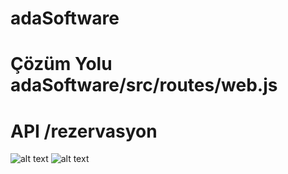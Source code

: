 # adaSoftware

# Çözüm Yolu adaSoftware/src/routes/web.js 
# API /rezervasyon

![alt text](http://url/to/img.png)
![alt text](http://url/to/img.png)
